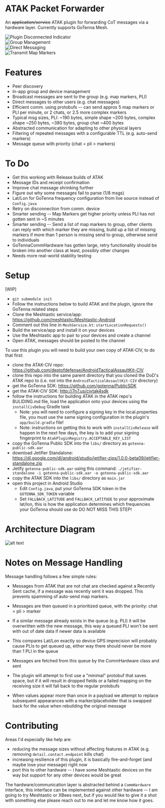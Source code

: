 # ATAK Packet Forwarder 

An ~~application/service~~ ATAK plugin for forwarding CoT messages via a hardware layer. Currently supports GoTenna Mesh.

![Plugin Disconnected Indicator](https://github.com/paulmandal/atak-forwarder/raw/master/images/plugin-disconnected-indicator.png)
<br>
![Group Management](https://github.com/paulmandal/atak-forwarder/raw/master/images/group-management.png)
<br>
![Direct Messaging](https://github.com/paulmandal/atak-forwarder/raw/master/images/direct-messaging.png)
<br>
![Transmit Map Markers](https://github.com/paulmandal/atak-forwarder/raw/master/images/transmit-map-markers.png)

# Features

* Peer discovery
* In-app group and device management
* Broadcast messages are sent to the group (e.g. map markers, PLI)
* Direct messages to other users (e.g. chat messages)
* Efficient comm. using protobufs -- can send approx 5 map markers or PLI per minute, or 2 chats, or 2.5 more complex markers
* Typical msg sizes, PLI: ~190 bytes, simple shape ~200 bytes, complex shape ~250 bytes, ~380 bytes, group chat ~400 bytes
* Abstracted communication for adapting to other physical layers
* Filtering of repeated messages with a configurable TTL (e.g. auto-send markers)
* Message queue with priority (chat = pli > markers)

# To Do

* Get this working with Release builds of ATAK
* Message IDs and receipt confirmation
* Improve chat message shrinking further
* Figure out why some messages fail to parse (1/8 msgs)
* Lat/Lon for GoTenna frequency configuration from live source instead of `Config.java`
* Retry on disconnection from comm. device
* Smarter sending -- Map Markers get higher priority unless PLI has not gotten sent in ~5 minutes
* Smarter sending -- Send a list of map markers to group, other clients can reply with which marker they are missing, build up a list of missing markers if more than 1 person is missing send to group, otherwise send to individuals
* GoTennaCommHardware has gotten large, retry functionality should be broken into another class at least, possibly other changes
* Needs more real-world stability testing

# Setup

[WIP]

* `git submodule init`
* Follow the instructions below to build ATAK and the plugin, ignore the GoTenna related steps
* Clone the Meshtastic service/app: https://github.com/meshtastic/Meshtastic-Android
* Comment out this line in `MeshService.kt`: `startLocationRequests()`
* Build the service/app and install it on your devices
* Use the Meshtastic app to pair to your devices and create a channel
* Open ATAK, messages should be posted to the channel

To use this plugin you will need to build your own copy of ATAK-CIV, to do that first:

* clone the ATAK-CIV repo: https://github.com/deptofdefense/AndroidTacticalAssaultKit-CIV
* clone this repo into the same parent directory that you cloned the DoD's ATAK repo to (i.e. not into the `AndroidTacticalAssaultKit-CIV` directory)
* get the GoTenna SDK: https://github.com/gotenna/PublicSDK
* get the ATAK-CIV SDK: http://7n7.us/civtak4sdk
* follow the instructions for building ATAK in the ATAK repo's BULIDING.md file, load the application onto your devices using the `installCivDebug` Gradle task
    * Note: you will need to configure a signing key in the local.properties file, you must use the same signing configuration in the plugin's `app/build.gradle` file!
    * Note: instructions on getting this to work with `installCivRelease` will happen in the next few days, the key is to add your signing fingerprint to `AtakPluginRegistry.ACCEPTABLE_KEY_LIST`
* copy the GoTenna Public SDK into the `libs/` directory as `gotenna-public-sdk.aar`
* download Jetifier Standalone: https://dl.google.com/dl/android/studio/jetifier-zips/1.0.0-beta09/jetifier-standalone.zip
* Jetify `gotenna-public-sdk.aar` using this command: `./jetifier-standalone -i gotenna-public-sdk.aar -o gotenna-public-sdk.aar`
* copy the ATAK SDK into the `libs/` directory as `main.jar`
* open this project in Android Studio
    * Edit `Config.java`, put your GoTenna SDK token in the `GOTENNA_SDK_TOKEN` variable
    * Set `FALLBACK_LATITUDE` and `FALLBACK_LATITUDE` to your approximate lat/lon, this is how the application determines which frequencies your GoTenna should use do DO NOT MISS THIS STEP!

# Architecture Diagram

![alt text](https://github.com/paulmandal/atak-forwarder/raw/master/images/arch-diagram.png "Architecture Diagram")

# Notes on Message Handling

Message handling follows a few simple rules:

- Messages from ATAK that are not chat are checked against a Recently Sent cache, if a message was recently sent it was dropped. This prevents spamming of auto-send map markers.
- Messages are then queued in a prioritized queue, with the priority: chat = pli > marker
- If a similar message already exists in the queue (e.g. PLI) it will be overwritten with the new message, this way a queued PLI won't be sent with out of date data if newer data is available
- This compares Lat/Lon exactly so device GPS imprecision will probably cause PLIs to get queued up, either way there should never be more than 1 PLI in the queue
- Messages are fetched from this queue by the CommHardware class and sent

- The plugin will attempt to first use a "minimal" protobuf that saves space, but if it will result in dropped fields or a failed mapping on the receiving size it will fall back to the regular protobufs
- When values appear more than once in a payload we attempt to replace subsequent appearances with a marker/placeholder that is swapped back for the value when rebuilding the original message

# Contributing

Areas I'd especially like help are: 

* reducing the message sizes without affecting features in ATAK (e.g. removing `detail.contact.endpoint` kills chat)
* increasing resilience of this plugin, it is basically fire-and-forget (and maybe lose your message) right now
* port this to other hardware -- i have some Meshtastic devices on the way but support for any other devices would be great

The hardware/communication layer is abstracted behind a `CommHardware` interface, this interface can be implemented against other hardware -- I am going to try Meshtastic or XBees next, but if you would like to give it a shot with something else please reach out to me and let me know how it goes.

